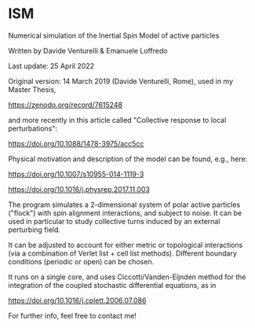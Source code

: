 # ISM
Numerical simulation of the Inertial Spin Model of active particles

Written by Davide Venturelli & Emanuele Loffredo

Last update: 25 April 2022

Original version: 14 March 2019 (Davide Venturelli, Rome),
used in my Master Thesis,

https://zenodo.org/record/7615248

and more recently in this article called "Collective response to local perturbations":

https://doi.org/10.1088/1478-3975/acc5cc

Physical motivation and description of the model can be found, e.g., here:

https://doi.org/10.1007/s10955-014-1119-3

https://doi.org/10.1016/j.physrep.2017.11.003

The program simulates a 2-dimensional system of polar active particles ("flock") with spin alignment interactions, and subject to noise. It can be used in particular to study collective turns induced by an external perturbing field.

It can be adjusted to account for either metric or topological interactions (via a combination of Verlet list + cell list methods). Different boundary conditions (periodic or open) can be chosen.

It runs on a single core, and uses Ciccotti/Vanden-Eijnden method for the integration of the coupled stochastic differential equations, as in

https://doi.org/10.1016/j.cplett.2006.07.086

For further info, feel free to contact me!
